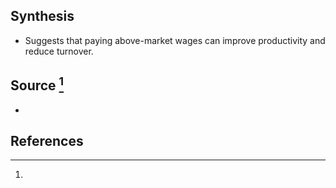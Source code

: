 ## Synthesis
- Suggests that paying above-market wages can improve productivity and reduce turnover.
## Source [^1]
- 
## References

[^1]: 